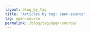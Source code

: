 ```yaml
---
layout: blog_by_tag
title: 'Articles by tag: open-source'
tag: open-source
permalink: /blog/tag/open-source/
---
```

